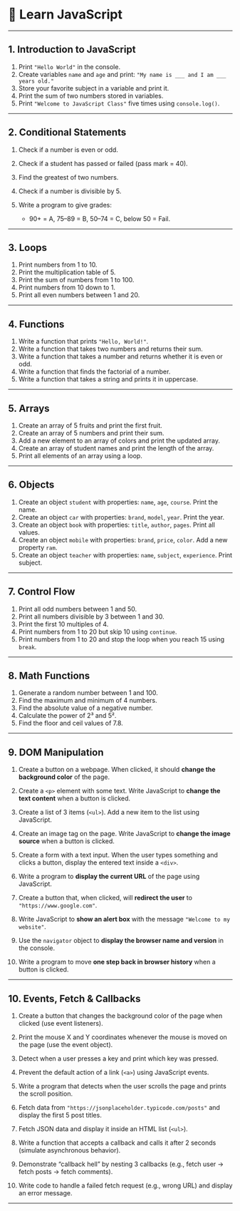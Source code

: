 # 📘 Learn JavaScript

---

## 1. **Introduction to JavaScript**

1. Print `"Hello World"` in the console.
2. Create variables `name` and `age` and print: `"My name is ___ and I am ___ years old."`
3. Store your favorite subject in a variable and print it.
4. Print the sum of two numbers stored in variables.
5. Print `"Welcome to JavaScript Class"` five times using `console.log()`.

---

## 2. **Conditional Statements**

1. Check if a number is even or odd.
2. Check if a student has passed or failed (pass mark = 40).
3. Find the greatest of two numbers.
4. Check if a number is divisible by 5.
5. Write a program to give grades:

   * 90+ = A, 75–89 = B, 50–74 = C, below 50 = Fail.

---

## 3. **Loops**

1. Print numbers from 1 to 10.
2. Print the multiplication table of 5.
3. Print the sum of numbers from 1 to 100.
4. Print numbers from 10 down to 1.
5. Print all even numbers between 1 and 20.

---

## 4. **Functions**

1. Write a function that prints `"Hello, World!"`.
2. Write a function that takes two numbers and returns their sum.
3. Write a function that takes a number and returns whether it is even or odd.
4. Write a function that finds the factorial of a number.
5. Write a function that takes a string and prints it in uppercase.

---

## 5. **Arrays**

1. Create an array of 5 fruits and print the first fruit.
2. Create an array of 5 numbers and print their sum.
3. Add a new element to an array of colors and print the updated array.
4. Create an array of student names and print the length of the array.
5. Print all elements of an array using a loop.

---

## 6. **Objects**

1. Create an object `student` with properties: `name`, `age`, `course`. Print the name.
2. Create an object `car` with properties: `brand`, `model`, `year`. Print the year.
3. Create an object `book` with properties: `title`, `author`, `pages`. Print all values.
4. Create an object `mobile` with properties: `brand`, `price`, `color`. Add a new property `ram`.
5. Create an object `teacher` with properties: `name`, `subject`, `experience`. Print subject.

---

## 7. **Control Flow**

1. Print all odd numbers between 1 and 50.
2. Print all numbers divisible by 3 between 1 and 30.
3. Print the first 10 multiples of 4.
4. Print numbers from 1 to 20 but skip 10 using `continue`.
5. Print numbers from 1 to 20 and stop the loop when you reach 15 using `break`.

---

## 8. **Math Functions**

1. Generate a random number between 1 and 100.
2. Find the maximum and minimum of 4 numbers.
3. Find the absolute value of a negative number.
4. Calculate the power of 2³ and 5².
5. Find the floor and ceil values of 7.8.

---

## 9. **DOM Manipulation**

1. Create a button on a webpage. When clicked, it should **change the background color** of the page.

2. Create a `<p>` element with some text. Write JavaScript to **change the text content** when a button is clicked.

3. Create a list of 3 items (`<ul>`). Add a new item to the list using JavaScript.

4. Create an image tag on the page. Write JavaScript to **change the image source** when a button is clicked.

5. Create a form with a text input. When the user types something and clicks a button, display the entered text inside a `<div>`.

6. Write a program to **display the current URL** of the page using JavaScript.

7. Create a button that, when clicked, will **redirect the user** to `"https://www.google.com"`.

8. Write JavaScript to **show an alert box** with the message `"Welcome to my website"`.

9. Use the `navigator` object to **display the browser name and version** in the console.

10. Write a program to move **one step back in browser history** when a button is clicked.

---

## 10. **Events, Fetch & Callbacks**

1. Create a button that changes the background color of the page when clicked (use event listeners).

2. Print the mouse X and Y coordinates whenever the mouse is moved on the page (use the event object).

3. Detect when a user presses a key and print which key was pressed.

4. Prevent the default action of a link (`<a>`) using JavaScript events.

5. Write a program that detects when the user scrolls the page and prints the scroll position.

6. Fetch data from `"https://jsonplaceholder.typicode.com/posts"` and display the first 5 post titles.

7. Fetch JSON data and display it inside an HTML list (`<ul>`).

8. Write a function that accepts a callback and calls it after 2 seconds (simulate asynchronous behavior).

9. Demonstrate “callback hell” by nesting 3 callbacks (e.g., fetch user → fetch posts → fetch comments).

10. Write code to handle a failed fetch request (e.g., wrong URL) and display an error message.

---



